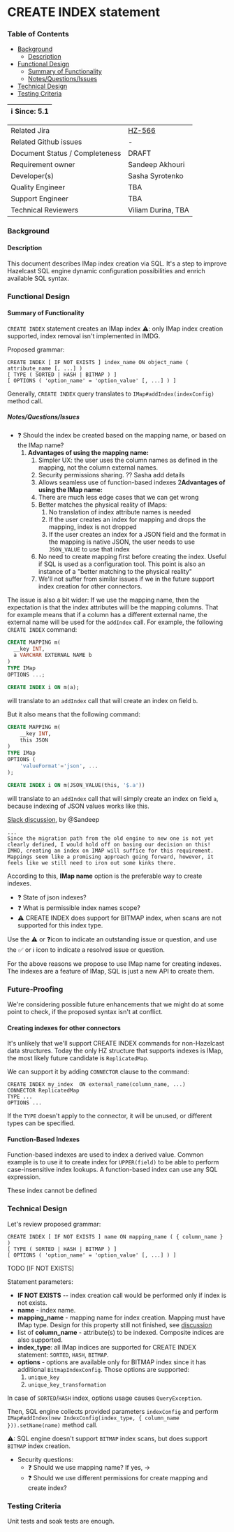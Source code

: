 # CREATE INDEX statement

### Table of Contents

+ [Background](#background)
  - [Description](#description)
+ [Functional Design](#functional-design)
  * [Summary of Functionality](#summary-of-functionality)
  * [Notes/Questions/Issues](#notesquestionsissues)
+ [Technical Design](#technical-design)
+ [Testing Criteria](#testing-criteria)

|ℹ️ Since: 5.1|
|-------------|

|||
|---|---|
|Related Jira|[HZ-566](https://hazelcast.atlassian.net/browse/HZ-566)|
|Related Github issues|_-_|
|Document Status / Completeness|DRAFT|
|Requirement owner|Sandeep Akhouri|
|Developer(s)|Sasha Syrotenko|
|Quality Engineer|TBA|
|Support Engineer|TBA|
|Technical Reviewers|Viliam Durina, TBA|

### Background
#### Description

This document describes IMap index creation via SQL. It's a step to
improve Hazelcast SQL engine dynamic configuration possibilities and
enrich available SQL syntax.

### Functional Design
#### Summary of Functionality

`CREATE INDEX` statement creates an IMap index
⚠: only IMap index creation supported, index removal isn't implemented in IMDG.

Proposed grammar:
```
CREATE INDEX [ IF NOT EXISTS ] index_name ON object_name ( attribute_name [, ...] )
[ TYPE ( SORTED | HASH | BITMAP ) ]
[ OPTIONS ( 'option_name' = 'option_value' [, ...] ) ]
```

Generally, `CREATE INDEX` query translates to `IMap#addIndex(indexConfig)` method call.

##### Notes/Questions/Issues

- ❓ Should the index be created based on the mapping name, or based on the IMap name?
  1. **Advantages of using the mapping name:**
     1. Simpler UX: the user uses the column names as defined in the mapping, not the column external names.
     2. Security permissions sharing. ?? Sasha add details
     3. Allows seamless use of function-based indexes
  2**Advantages of using the IMap name:**
     1. There are much less edge cases that we can get wrong
     2. Better matches the physical reality of IMaps: 
        1. No translation of index attribute names is needed
        2. If the user creates an index for mapping and drops the mapping, index is not dropped
        3. If the user creates an index for a JSON field and the format in the mapping is native JSON, the user needs to use `JSON_VALUE` to use that index
     3. No need to create mapping first before creating the index. Useful if SQL is used as a configuration tool. This point is also an instance of a "better matching to the physical reality"
     4. We'll not suffer from similar issues if we in the future support index creation for other connectors.

The issue is also a bit wider: If we use the mapping name, then the
expectation is that the index attributes will be the mapping columns.
That for example means that if a column has a different external name,
the external name will be used for the `addIndex` call. For example, the
following `CREATE INDEX` command:

```sql
CREATE MAPPING m(
  __key INT, 
  a VARCHAR EXTERNAL NAME b
)
TYPE IMap
OPTIONS ...;

CREATE INDEX i ON m(a);
```

will translate to an `addIndex` call that will create an index on field
`b`.

But it also means that the following command:

```sql
CREATE MAPPING m(
    __key INT, 
    this JSON
)
TYPE IMap
OPTIONS (
    'valueFormat'='json', ...
);

CREATE INDEX i ON m(JSON_VALUE(this, '$.a'))
```

will translate to an `addIndex` call that will simply create an index on
field `a`, because indexing of JSON values works like this.

[Slack discussion](https://hazelcast.slack.com/archives/C02KC0PUPM1/p1635732750000100), by @Sandeep

```
...
Since the migration path from the old engine to new one is not yet clearly defined, I would hold off on basing our decision on this!
IMHO, creating an index on IMAP will suffice for this requirement. 
Mappings seem like a promising approach going forward, however, it feels like we still need to iron out some kinks there.
```

According to this, **IMap name** option is the preferable way to create indexes.

- ❓ State of json indexes?
- ❓ What is permissible index names scope? 
- ⚠ CREATE INDEX does support for BITMAP index, when scans are not supported for this index type. 

Use the ⚠️ or ❓icon to indicate an outstanding issue or question, and use the ✅ or ℹ️ icon to indicate a resolved issue or question.


For the above reasons we propose to use IMap name for creating indexes.
The indexes are a feature of IMap, SQL is just a new API to create them.

### Future-Proofing

We're considering possible future enhancements that we might do at some
point to check, if the proposed syntax isn't at conflict.

#### Creating indexes for other connectors

It's unlikely that we'll support CREATE INDEX commands for non-Hazelcast
data structures. Today the only HZ structure that supports indexes is
IMap, the most likely future candidate is `ReplicatedMap`.

We can support it by adding `CONNECTOR` clause to the command:

```
CREATE INDEX my_index  ON external_name(column_name, ...)
CONNECTOR ReplicatedMap
TYPE ...
OPTIONS ...
```

If the `TYPE` doesn't apply to the connector, it will be unused, or
different types can be specified.

#### Function-Based Indexes

Function-based indexes are used to index a derived value. Common example
is to use it to create index for `UPPER(field)` to be able to perform
case-insensitive index lookups. A function-based index can use any SQL
expression.

These index cannot be defined 

### Technical Design

Let's review proposed grammar:
```
CREATE INDEX [ IF NOT EXISTS ] name ON mapping_name ( { column_name } )
[ TYPE ( SORTED | HASH | BITMAP ) ]
[ OPTIONS ( 'option_name' = 'option_value' [, ...] ) ]
```

TODO [IF NOT EXISTS]

Statement parameters:

- **IF NOT EXISTS** -- index creation call would be performed only if index is not exists.
- **name** - index name.
- **mapping_name** - mapping name for index creation. Mapping must have IMap type.
  Design for this property still not finished, see [discussion](#notesquestionsissues)
- list of **column_name** - attribute(s) to be indexed. Composite indices are also supported.
- **index_type**: all IMap indices are supported for CREATE INDEX statement: `SORTED`, `HASH`,  `BITMAP`.
- **options** - options are available only for BITMAP index since it has additional `BitmapIndexConfig`.
  Those options are supported:
    1. `unique_key`
    2. `unique_key_transformation`

In case of `SORTED`/`HASH` index, options usage causes `QueryException`.

Then, SQL engine collects  provided parameters `indexConfig` and perform 
`IMap#addIndex(new IndexConfig(index_type, { column_name })).setName(name)` method call.

⚠: SQL engine doesn't support `BITMAP` index scans, but does support `BITMAP` index creation.

- Security questions:
    - ❓ Should we use mapping name? If yes, ->
    - ❓ Should we use different permissions for create mapping and create index?
    
### Testing Criteria

Unit tests and soak tests are enough.
